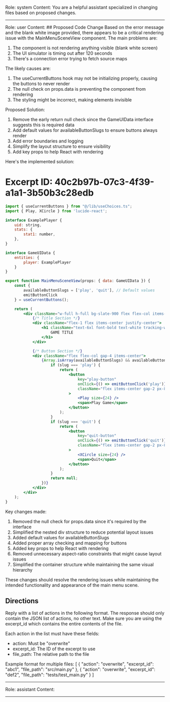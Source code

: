 Role: system
Content: You are a helpful assistant specialized in changing files based on proposed changes.
__________________
Role: user
Content: ## Proposed Code Change
Based on the error message and the blank white image provided, there appears to be a critical rendering issue with the MainMenuSceneView component. The main problems are:

1. The component is not rendering anything visible (blank white screen)
2. The UI simulator is timing out after 120 seconds
3. There's a connection error trying to fetch source maps

The likely causes are:

1. The useCurrentButtons hook may not be initializing properly, causing the buttons to never render
2. The null check on props.data is preventing the component from rendering
3. The styling might be incorrect, making elements invisible

Proposed Solution:

1. Remove the early return null check since the GameUIData interface suggests this is required data
2. Add default values for availableButtonSlugs to ensure buttons always render
3. Add error boundaries and logging
4. Simplify the layout structure to ensure visibility
5. Add key props to help React with rendering

Here's the implemented solution:

# Excerpt ID: 40c2b97b-07c3-4f39-a1a1-3b50b3c28edb
```jsx main_game/templates/MainMenuScene.tsx
import { useCurrentButtons } from "@/lib/useChoices.ts";
import { Play, XCircle } from 'lucide-react';

interface ExamplePlayer {
    uid: string,
    stats: {
        stat1: number,
    },
}

interface GameUIData {
    entities: {
        player: ExamplePlayer
    }
}

export function MainMenuSceneView(props: { data: GameUIData }) {
    const {
        availableButtonSlugs = ['play', 'quit'], // Default values
        emitButtonClick
    } = useCurrentButtons();

    return (
        <div className="w-full h-full bg-slate-900 flex flex-col items-center justify-between p-12">
            {/* Title Section */}
            <div className="flex-1 flex items-center justify-center">
                <h1 className="text-6xl font-bold text-white tracking-wider">
                    GAME TITLE
                </h1>
            </div>

            {/* Button Section */}
            <div className="flex flex-col gap-4 items-center">
                {Array.isArray(availableButtonSlugs) && availableButtonSlugs.map(slug => {
                    if (slug === 'play') {
                        return (
                            <button
                                key="play-button"
                                onClick={() => emitButtonClick('play')}
                                className="flex items-center gap-2 px-8 py-4 bg-green-600 hover:bg-green-700 text-white rounded-lg text-xl transition-colors"
                            >
                                <Play size={24} />
                                <span>Play Game</span>
                            </button>
                        );
                    }
                    if (slug === 'quit') {
                        return (
                            <button
                                key="quit-button"
                                onClick={() => emitButtonClick('quit')}
                                className="flex items-center gap-2 px-8 py-4 bg-red-600 hover:bg-red-700 text-white rounded-lg text-xl transition-colors"
                            >
                                <XCircle size={24} />
                                <span>Quit</span>
                            </button>
                        );
                    }
                    return null;
                })}
            </div>
        </div>
    );
}
```

Key changes made:

1. Removed the null check for props.data since it's required by the interface
2. Simplified the nested div structure to reduce potential layout issues
3. Added default values for availableButtonSlugs
4. Added proper array checking and mapping for buttons
5. Added key props to help React with rendering
6. Removed unnecessary aspect-ratio constraints that might cause layout issues
7. Simplified the container structure while maintaining the same visual hierarchy

These changes should resolve the rendering issues while maintaining the intended functionality and appearance of the main menu scene.

## Directions
Reply with a list of actions in the following format. The response should only contain the JSON list of actions, no other text.
Make sure you are using the excerpt_id which contains the entire contents of the file.

Each action in the list must have these fields:
- action: Must be "overwrite"
- excerpt_id: The ID of the excerpt to use
- file_path: The relative path to the file

Example format for multiple files:
[
    {
        "action": "overwrite",
        "excerpt_id": "abc1",
        "file_path": "src/main.py"
    },
    {
        "action": "overwrite",
        "excerpt_id": "def2",
        "file_path": "tests/test_main.py"
    }
]
__________________
Role: assistant
Content: 
__________________

